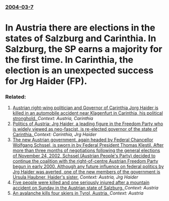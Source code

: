 ### [2004-03-7](/news/2004/03/7/index.md)

#  In Austria there are elections in the states of Salzburg and Carinthia. In Salzburg, the SP earns a majority for the first time. In Carinthia, the election is an unexpected success for Jrg Haider (FP).




### Related:

1. [ Austrian right-wing politician and Governor of Carinthia Jorg Haider is killed in an automobile accident near Klagenfurt in Carinthia, his political stronghold. ](/news/2008/10/11/austrian-right-wing-politician-and-governor-of-carinthia-japrg-haider-is-killed-in-an-automobile-accident-near-klagenfurt-in-carinthia-his.md) _Context: Austria, Carinthia_
2. [ Politics of Austria: Jrg Haider, a leading figure in the Freedom Party who is widely viewed as neo-fascist, is re-elected governor of the state of Carinthia. ](/news/2004/03/31/politics-of-austria-jorg-haider-a-leading-figure-in-the-freedom-party-who-is-widely-viewed-as-neo-fascist-is-re-elected-governor-of-the.md) _Context: Carinthia, Jrg Haider_
3. [ The new Austrian government, again headed by Federal Chancellor Wolfgang Schssel, is sworn in by Federal President Thomas Klestil. After more than three months of negotiations following the general elections of November 24, 2002, Schssel (Austrian People's Party) decided to continue the coalition with the right-of-centre Austrian Freedom Party begun in early 2000. Although any future influence on federal politics by Jrg Haider was averted, one of the new members of the government is Ursula Haubner, Haider's sister.](/news/2003/02/28/the-new-austrian-government-again-headed-by-federal-chancellor-wolfgang-schussel-is-sworn-in-by-federal-president-thomas-klestil-after-m.md) _Context: Austria, Jrg Haider_
4. [Five people were killed and one seriously injured after a mountain accident on Sunday in the Austrian state of Salzburg. ](/news/2017/08/27/five-people-were-killed-and-one-seriously-injured-after-a-mountain-accident-on-sunday-in-the-austrian-state-of-salzburg.md) _Context: Austria_
5. [An avalanche kills four skiers in Tyrol, Austria. ](/news/2017/03/15/an-avalanche-kills-four-skiers-in-tyrol-austria.md) _Context: Austria_
